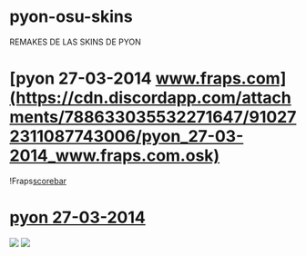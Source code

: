 # pyon-osu-skins
REMAKES DE LAS SKINS DE PYON

# [pyon 27-03-2014 www.fraps.com](https://cdn.discordapp.com/attachments/788633035532271647/910272311087743006/pyon_27-03-2014_www.fraps.com.osk)
!Fraps[scorebar](https://cdn.discordapp.com/attachments/788623051477614604/910272553870831706/unknown.png)


# [pyon 27-03-2014](https://cdn.discordapp.com/attachments/788633035532271647/910268635816296528/pyon_27-03-2014.osk)
![](https://cdn.discordapp.com/attachments/788623051477614604/910268755588816966/A83dmfFWjMaWAAAAAElFTkSuQmCC.png)
![](https://cdn.discordapp.com/attachments/788623051477614604/910269041799741450/unknown.png)
![]()
